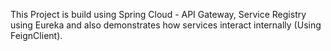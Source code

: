 This Project is build using Spring Cloud - API Gateway, Service Registry using Eureka and also demonstrates how services interact internally (Using FeignClient).

